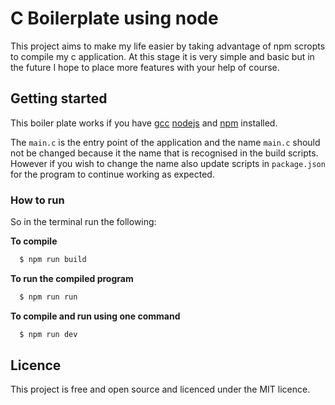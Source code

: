 # C Boilerplate using node

This project aims to make my life easier by taking advantage of npm scropts to compile my c application. At this stage it is very simple and basic but in the future I hope to place more features with your help of course.

## Getting started

This boiler plate works if you have [gcc](https://gcc.gnu.org) [nodejs](http://nodejs.org) and [npm](http://npmjs.com) installed.

The ```main.c``` is the entry point of the application and the name ```main.c``` should not be changed because it the name that is recognised in the build scripts. However if you wish to change the name also update scripts in ```package.json``` for the program to continue working as expected.

### How to run

So in the terminal run the following:

**To compile**
```bash
  $ npm run build
```

**To run the compiled program**
```bash
  $ npm run run
```

**To compile and run using one command**
```bash
  $ npm run dev
```

## Licence

This project is free and open source and licenced under the MIT licence.